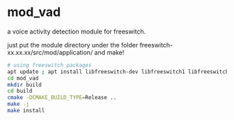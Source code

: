 # mod_vad

a voice activity detection module for freeswitch.

just put the module directory under the folder freeswitch-xx.xx.xx/src/mod/application/ and make!

```sh
# using freeswitch packages
apt update ; apt install libfreeswitch-dev libfreeswitch1 libfreeswitch1-dbg
cd mod_vad
mkdir build
cd build
cmake -DCMAKE_BUILD_TYPE=Release ..
make -j
make install
```
